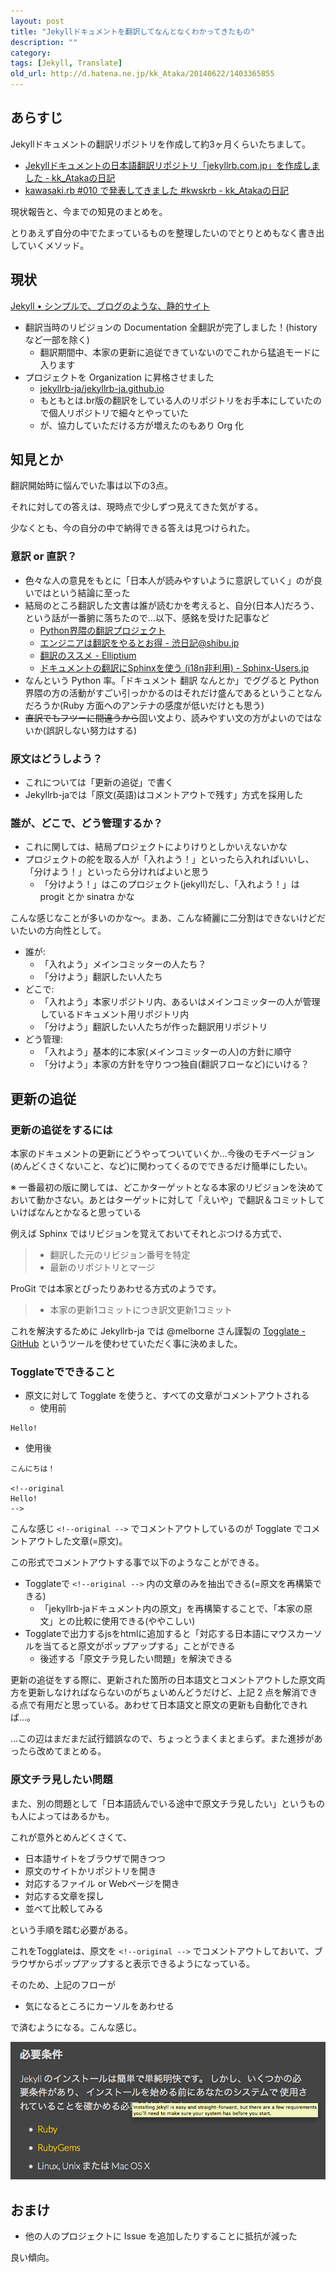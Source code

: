 ```yaml
---
layout: post
title: "Jekyllドキュメントを翻訳してなんとなくわかってきたもの"
description: ""
category: 
tags: [Jekyll, Translate]
old_url: http://d.hatena.ne.jp/kk_Ataka/20140622/1403365855
---
```


## あらすじ

Jekyllドキュメントの翻訳リポジトリを作成して約3ヶ月くらいたちまして。

- [Jekyllドキュメントの日本語翻訳リポジトリ「jekyllrb.com.jp」を作成しました - kk_Atakaの日記](http://d.hatena.ne.jp/kk_Ataka/20140314/1394723421)
- [kawasaki.rb #010 で発表してきました #kwskrb - kk_Atakaの日記](http://d.hatena.ne.jp/kk_Ataka/20140401/1396349183)

現状報告と、今までの知見のまとめを。

とりあえず自分の中でたまっているものを整理したいのでとりとめもなく書き出していくメソッド。

## 現状

[Jekyll &bull; シンプルで、ブログのような、静的サイト](http://jekyllrb-ja.github.io/)

- 翻訳当時のリビジョンの Documentation 全翻訳が完了しました！(historyなど一部を除く)
  - 翻訳期間中、本家の更新に追従できていないのでこれから猛追モードに入ります
- プロジェクトを Organization に昇格させました
  - [jekyllrb-ja/jekyllrb-ja.github.io](https://github.com/jekyllrb-ja/jekyllrb-ja.github.io)
  - もともとは.br版の翻訳をしている人のリポジトリをお手本にしていたので個人リポジトリで細々とやっていた
  - が、協力していただける方が増えたのもあり Org 化

## 知見とか

翻訳開始時に悩んでいた事は以下の3点。

それに対しての答えは、現時点で少しずつ見えてきた気がする。

少なくとも、今の自分の中で納得できる答えは見つけられた。

### 意訳 or 直訳？

- 色々な人の意見をもとに「日本人が読みやすいように意訳していく」のが良いではという結論に至った
- 結局のところ翻訳した文書は誰が読むかを考えると、自分(日本人)だろう、という話が一番腑に落ちたので…以下、感銘を受けた記事など
  - [Python界隈の翻訳プロジェクト](http://www.slideshare.net/t2y/python-6731903)
  - [エンジニアは翻訳をやるとお得 - 渋日記@shibu.jp](http://blog.shibu.jp/article/30577636.html)
  - [翻訳のススメ - Elliptium](http://tink.elliptium.net/2014/04/26/a_suggestion_on_translation.html)
  - [ドキュメントの翻訳にSphinxを使う (i18n非利用) - Sphinx-Users.jp](http://sphinx-users.jp/cookbook/translation.html)
- なんという Python 率。「ドキュメント 翻訳 なんとか」でググると Python 界隈の方の活動がすごい引っかかるのはそれだけ盛んであるということなんだろうか(Ruby 方面へのアンテナの感度が低いだけとも思う)
- <del>直訳でもフツーに間違うから</del>固い文より、読みやすい文の方がよいのではないか(誤訳しない努力はする)

### 原文はどうしよう？

- これについては「更新の追従」で書く
- Jekyllrb-jaでは「原文(英語)はコメントアウトで残す」方式を採用した

### 誰が、どこで、どう管理するか？

- これに関しては、結局プロジェクトによりけりとしかいえないかな
- プロジェクトの舵を取る人が「入れよう！」といったら入れればいいし、「分けよう！」といったら分ければよいと思う
  - 「分けよう！」はこのプロジェクト(jekyll)だし、「入れよう！」は progit とか sinatra かな

こんな感じなことが多いのかな〜。まあ、こんな綺麗に二分割はできないけどだいたいの方向性として。

- 誰が:
  - 「入れよう」メインコミッターの人たち？
  - 「分けよう」翻訳したい人たち
- どこで:
  - 「入れよう」本家リポジトリ内、あるいはメインコミッターの人が管理しているドキュメント用リポジトリ内
  - 「分けよう」翻訳したい人たちが作った翻訳用リポジトリ
- どう管理:
  - 「入れよう」基本的に本家(メインコミッターの人)の方針に順守
  - 「分けよう」本家の方針を守りつつ独自(翻訳フローなど)にいける？

## 更新の追従

### 更新の追従をするには

本家のドキュメントの更新にどうやってついていくか…今後のモチベージョン(めんどくさくないこと、など)に関わってくるのでできるだけ簡単にしたい。

※ 一番最初の版に関しては、どこかターゲットとなる本家のリビジョンを決めておいて動かさない。あとはターゲットに対して「えいや」で翻訳＆コミットしていけばなんとかなると思っている

例えば Sphinx ではリビジョンを覚えておいてそれとぶつける方式で、

> - 翻訳した元のリビジョン番号を特定
> - 最新のリポジトリとマージ

ProGit では本家とぴったりあわせる方式のようです。

> - 本家の更新1コミットにつき訳文更新1コミット

これを解決するために Jekyllrb-ja では @melborne さん謹製の [Togglate - GitHub](https://github.com/melborne/togglate) というツールを使わせていただく事に決めました。

### Togglateでできること

- 原文に対して Togglate を使うと、すべての文章がコメントアウトされる
  - 使用前
```console
Hello!
```
  - 使用後
```console
こんにちは！

<!--original
Hello!
-->
```

こんな感じ `<!--original -->` でコメントアウトしているのが Togglate でコメントアウトした文章(=原文)。

この形式でコメントアウトする事で以下のようなことができる。

- Togglateで `<!--original -->` 内の文章のみを抽出できる(=原文を再構築できる)
  - 「jekyllrb-jaドキュメント内の原文」を再構築することで、「本家の原文」との比較に使用できる(ややこしい)
- Togglateで出力するjsをhtmlに追加すると「対応する日本語にマウスカーソルを当てると原文がポップアップする」ことができる
  - 後述する「原文チラ見したい問題」を解決できる

更新の追従をする際に、更新された箇所の日本語文とコメントアウトした原文両方を更新しなければならないのがちょいめんどうだけど、上記 2 点を解消できる点で有用だと思っている。あわせて日本語文と原文の更新も自動化できれば…。

…この辺はまだまだ試行錯誤なので、ちょっとうまくまとまらず。また進捗があったら改めてまとめる。

### 原文チラ見したい問題

また、別の問題として「日本語読んでいる途中で原文チラ見したい」というものも人によってはあるかも。

これが意外とめんどくさくて、

- 日本語サイトをブラウザで開きつつ
- 原文のサイトかリポジトリを開き
- 対応するファイル or Webページを開き
- 対応する文章を探し
- 並べて比較してみる

という手順を踏む必要がある。

これをTogglateは、原文を `<!--original -->` でコメントアウトしておいて、ブラウザからポップアップすると表示できるようになっている。

そのため、上記のフローが

- 気になるところにカーソルをあわせる

で済むようになる。こんな感じ。

![img](/static/images/2014-06-22/use-togglate.png)

## おまけ

- 他の人のプロジェクトに Issue を追加したりすることに抵抗が減った

良い傾向。
